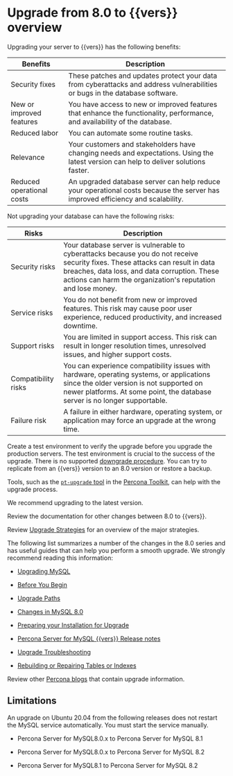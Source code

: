 # Upgrade from 8.0 to {{vers}} overview

Upgrading your server to {{vers}} has the following benefits:

| Benefits | Description |
| --- | --- |
| Security fixes | These patches and updates protect your data from cyberattacks and address vulnerabilities or bugs in the database software.|
| New or improved features | You have access to new or improved features that enhance the functionality, performance, and availability of the database. |
| Reduced labor | You can automate some routine tasks. |
| Relevance | Your customers and stakeholders have changing needs and expectations. Using the latest version can help to deliver solutions faster. |
| Reduced operational costs | An upgraded database server can help reduce your operational costs because the server has improved efficiency and scalability. |

Not upgrading your database can have the following risks:

| Risks | Description |
| --- | --- |
| Security risks | Your database server is vulnerable to cyberattacks because you do not receive security fixes. These attacks can result in data breaches, data loss, and data corruption. These actions can harm the organization's reputation and lose money. |
| Service risks | You do not benefit from new or improved features. This risk may cause poor user experience, reduced productivity, and increased downtime. |
| Support risks | You are limited in support access. This risk can result in longer resolution times, unresolved issues, and higher support costs. |
| Compatibility risks | You can experience compatibility issues with hardware, operating systems, or applications since the older version is not supported on newer platforms. At some point, the database server is no longer supportable. |
| Failure risk | A failure in either hardware, operating system, or application may force an upgrade at the wrong time. |

Create a test environment to verify the upgrade before you upgrade the production servers. The test environment is crucial to the success of the upgrade. There is no supported [downgrade procedure](./downgrade.md). You can try to replicate from an {{vers}} version to an 8.0 version or restore a backup.

Tools, such as the [`pt-upgrade` tool](https://docs.percona.com/percona-toolkit/pt-upgrade.html) in the [Percona Toolkit](https://docs.percona.com/percona-toolkit/), can help with the upgrade process.

We recommend upgrading to the latest version.

Review the documentation for other changes between 8.0 to {{vers}}.

Review [Upgrade Strategies](./upgrade-strategies.md) for an overview of the major strategies.

The following list summarizes a number of the changes in the 8.0 series and has useful guides that can help you perform a smooth upgrade. We strongly recommend reading this information:

* [Upgrading MySQL](https://dev.mysql.com/doc/refman/{{vers}}/en/upgrading.html)

* [Before You Begin](https://dev.mysql.com/doc/refman/{{vers}}/en/upgrade-before-you-begin.html)

* [Upgrade Paths](https://dev.mysql.com/doc/refman/{{vers}}/en/upgrade-paths.html)

* [Changes in MySQL 8.0](https://dev.mysql.com/doc/refman/{{vers}}/en/upgrading-from-previous-series.html)

* [Preparing your Installation for Upgrade](https://dev.mysql.com/doc/refman/{{vers}}/en/upgrade-prerequisites.html)

* [Percona Server for MySQL {{vers}} Release notes](https://docs.percona.com/percona-server/latest/release-notes/release-notes_index.html)

* [Upgrade Troubleshooting](https://dev.mysql.com/doc/refman/{{vers}}/en/upgrade-troubleshooting.html)

* [Rebuilding or Repairing Tables or Indexes](https://dev.mysql.com/doc/refman/{{vers}}/en/rebuilding-tables.html)

Review other [Percona blogs](https://www.percona.com/blog/) that contain upgrade information.

## Limitations

An upgrade on Ubuntu 20.04 from the following releases does not restart the MySQL service automatically. You must start the service manually.

* Percona Server for MySQL8.0.x to Percona Server for MySQL 8.1

* Percona Server for MySQL8.0.x to Percona Server for MySQL 8.2

* Percona Server for MySQL8.1 to Percona Server for MySQL 8.2
